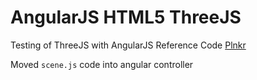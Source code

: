 # AngularJS HTML5 ThreeJS 

Testing of ThreeJS with AngularJS
Reference Code [Plnkr](http://plnkr.co/edit/rBp1NMGTm6ypv58suD6n?p=preview)

Moved `scene.js` code into angular controller

